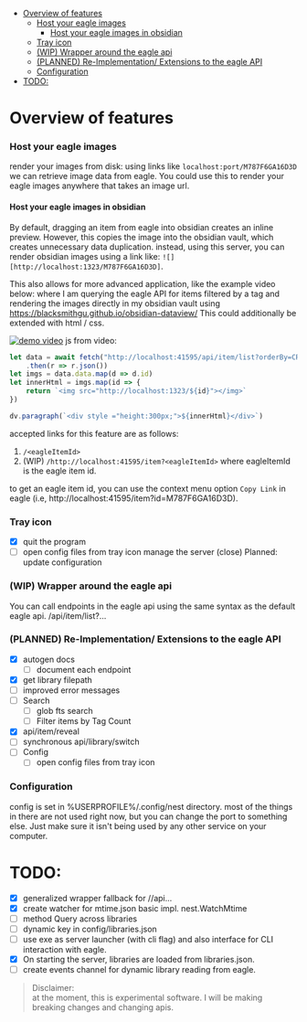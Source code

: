 <!--toc:start-->
- [Overview of features](#overview-of-features)
    - [Host your eagle images](#host-your-eagle-images)
      - [Host your eagle images in obsidian](#host-your-eagle-images-in-obsidian)
    - [Tray icon](#tray-icon)
    - [(WIP) Wrapper around the eagle api](#wip-wrapper-around-the-eagle-api)
    - [(PLANNED) Re-Implementation/ Extensions to the eagle API](#planned-re-implementation-extensions-to-the-eagle-api)
    - [Configuration](#configuration)
- [TODO:](#todo)
<!--toc:end-->

# Overview of features

### Host your eagle images
render your images from disk:
using links like `localhost:port/M787F6GA16D3D` we can retrieve image data from eagle.
You could use this to render your eagle images anywhere that takes an image url.
#### Host your eagle images in obsidian
By default, dragging an item from eagle into obsidian creates an inline preview. However, this copies the image into the obsidian vault, which
creates unnecessary data duplication. instead, using this server, you can render obsidian images using a link like:
`![][http://localhost:1323/M787F6GA16D3D]`.

This also allows for more advanced application, like the example video below:
where I am querying the eagle API for items filtered by a tag and rendering the images directly in my
obsidian vault using https://blacksmithgu.github.io/obsidian-dataview/ This could additionally be extended with
html / css.

[![demo video](http://img.youtube.com/vi/UfN2Ad-iLoE/0.jpg)](http://www.youtube.com/watch?v=UfN2Ad-iLoE "Obsidian dataview demo")
js from video:
```js
let data = await fetch("http://localhost:41595/api/item/list?orderBy=CREATEDATE&limit=10&tags=eagle-demo")
	.then(r => r.json())
let imgs = data.data.map(d => d.id)
let innerHtml = imgs.map(id => {
	return `<img src="http://localhost:1323/${id}"></img>`
})

dv.paragraph(`<div style ="height:300px;">${innerHtml}</div>`)
```



accepted links for this feature are as follows:
1. `/<eagleItemId>`
2. (WIP) `/http://localhost:41595/item?<eagleItemId>`
where eagleItemId is the eagle item id.

to get an eagle item id, you can use the context menu option `Copy Link`
in eagle (i.e, http://localhost:41595/item?id=M787F6GA16D3D).

### Tray icon
- [X] quit the program
- [ ] open config files from tray icon
manage the server (close)
Planned:
update configuration

### (WIP) Wrapper around the eagle api
You can call endpoints in the eagle api using the same syntax as the default eagle api.
/api/item/list?...

### (PLANNED) Re-Implementation/ Extensions to the eagle API
- [X] autogen docs
    - [ ] document each endpoint
- [X] get library filepath
- [ ] improved error messages
- [ ] Search
    - [ ] glob fts search
    - [ ] Filter items by Tag Count
- [X] api/item/reveal
- [ ] synchronous api/library/switch
- [ ] Config
    - [ ] open config files from tray icon

### Configuration
config is set in %USERPROFILE%/.config/nest directory.
most of the things in there are not used right now, but you can change the port to something else.
Just make sure it isn't being used by any other service on your computer.

# TODO:
- [X] generalized wrapper fallback for //api...
- [X] create watcher for mtime.json
    basic impl. nest.WatchMtime
- [ ] method Query across libraries
- [ ] dynamic key in config/libraries.json
- [ ] use exe as server launcher (with cli flag) and also interface for CLI interaction with eagle.
- [X] On starting the server, libraries are loaded from libraries.json.
- [ ] create events channel for dynamic library reading from eagle.

> Disclaimer: <br>
> at the moment, this is experimental software. I will be making breaking changes and changing apis.

